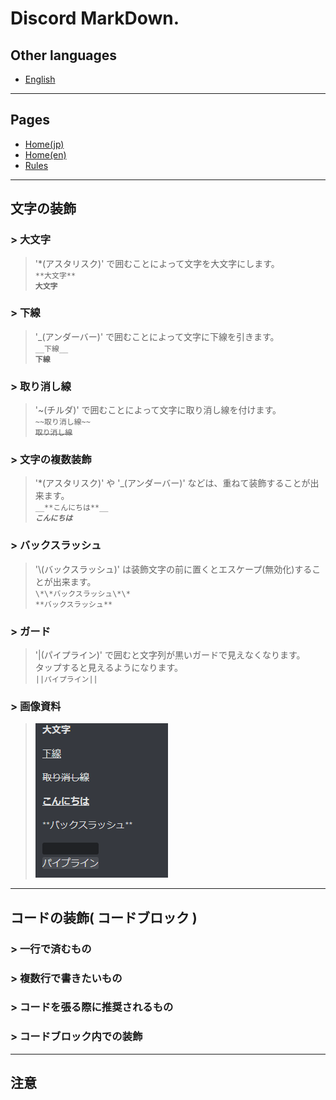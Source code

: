# Discord MarkDown.

## Other languages

- [English](/mark_en.md)

***

## Pages

- [Home(jp)](/index.md)
- [Home(en)](/index_en.md)
- [Rules](/rules.md)

***

## 文字の装飾

### > 大文字

> '\*(アスタリスク)' で囲むことによって文字を大文字にします。  
> `**大文字**`  
> **`大文字`**

### > 下線

> '\_(アンダーバー)' で囲むことによって文字に下線を引きます。  
> `__下線__`  
> __`下線`__

### > 取り消し線

> '\~(チルダ)' で囲むことによって文字に取り消し線を付けます。  
> `~~取り消し線~~`  
> ~~`取り消し線`~~  

### > 文字の複数装飾

> '\*(アスタリスク)' や '\_(アンダーバー)' などは、重ねて装飾することが出来ます。  
> `__**こんにちは**__`  
> _**`こんにちは`**_  

### > バックスラッシュ

> '\\(バックスラッシュ)' は装飾文字の前に置くとエスケープ(無効化)することが出来ます。  
> `\*\*バックスラッシュ\*\*`  
> `**バックスラッシュ**`  

### > ガード

> '|(パイプライン)' で囲むと文字列が黒いガードで見えなくなります。  
> タップすると見えるようになります。  
> `||パイプライン||`  

### > 画像資料

> ![MarkDown for Discord](assets/markdown.png)

***

## コードの装飾( コードブロック )

### > 一行で済むもの

### > 複数行で書きたいもの

### > コードを張る際に推奨されるもの

### > コードブロック内での装飾

***

## 注意
